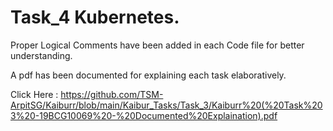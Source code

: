 # Task_4 Kubernetes.

Proper Logical Comments have been added in each Code file for better understanding. 

A pdf has been documented for explaining each task elaboratively.

Click Here : https://github.com/TSM-ArpitSG/Kaiburr/blob/main/Kaibur_Tasks/Task_3/Kaiburr%20(%20Task%203%20-19BCG10069%20-%20Documented%20Explaination).pdf
